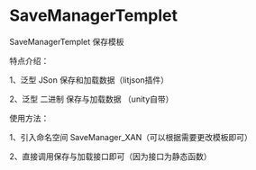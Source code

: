 # SaveManagerTemplet
SaveManagerTemplet 保存模板


特点介绍：

1、泛型 JSon 保存和加载数据（litjson插件）

2、泛型 二进制 保存与加载数据 （unity自带）

使用方法：

1、引入命名空间 SaveManager_XAN（可以根据需要更改模板即可）

2、直接调用保存与加载接口即可（因为接口为静态函数）

